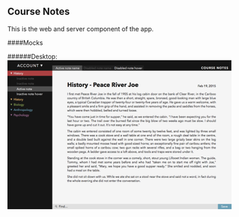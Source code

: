 ## Course Notes

This is the web and server component of the app.

####Mocks

######Desktop:
![alt text](studyfast-mock-feb19-desktop.png "Desktop mockup")